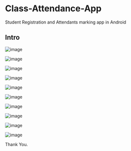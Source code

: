 # Class-Attendance-App
Student Registration and Attendants marking app in Android 

## Intro

![image](https://github.com/Pc-bytn/VTA-VEYANGODA/assets/65920302/d70b7700-bfe5-46d6-82c0-29871c43842a)

![image](https://github.com/Pc-bytn/VTA-VEYANGODA/assets/65920302/97e3bd9e-572b-45c4-99f7-3ab7b628bb0d)

![image](https://github.com/Pc-bytn/VTA-VEYANGODA/assets/65920302/efcb1990-dcd4-4e48-bce8-346e4c455d06)

![image](https://github.com/Pc-bytn/VTA-VEYANGODA/assets/65920302/62172622-a3d7-4152-9717-66608b45fbee)

![image](https://github.com/Pc-bytn/VTA-VEYANGODA/assets/65920302/4dfece79-acb2-46b8-9cec-786488de3858)

![image](https://github.com/Pc-bytn/VTA-VEYANGODA/assets/65920302/327c69ba-1052-4bb0-8925-9f150110500f)

![image](https://github.com/Pc-bytn/VTA-VEYANGODA/assets/65920302/15c92551-85d7-4e4d-83b4-99a6dca111d0)

![image](https://github.com/Pc-bytn/VTA-VEYANGODA/assets/65920302/433da3ac-9ad6-4d31-838d-56aaada6826e)

![image](https://github.com/Pc-bytn/VTA-VEYANGODA/assets/65920302/3ba4178d-a4a7-4b24-b19e-b2af3d714d5e)

![image](https://github.com/Pc-bytn/VTA-VEYANGODA/assets/65920302/924dccda-2590-4c3a-8196-7c67033098cd)

Thank You.










